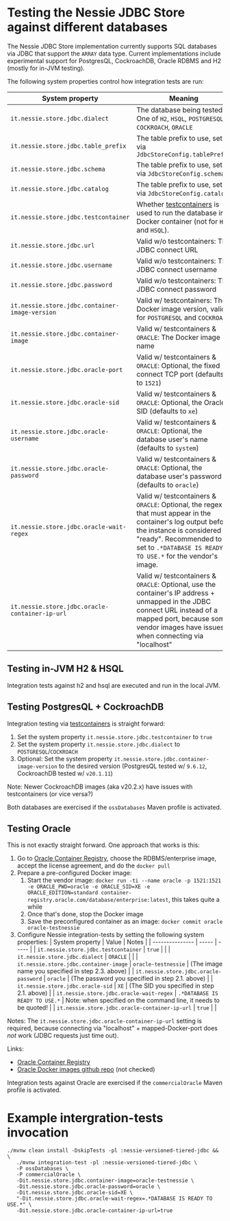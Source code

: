 # Testing the Nessie JDBC Store against different databases

The Nessie JDBC Store implementation currently supports SQL databases via JDBC that support the
`ARRAY` data type. Current implementations include experimental support for PostgresQL, CockroachDB,
Oracle RDBMS and H2 (mostly for in-JVM testing).

The following system properties control how integration tests are run:

| System property | Meaning |
| --------------- | ------- |
| `it.nessie.store.jdbc.dialect` | The database being tested. One of `H2`, `HSQL`, `POSTGRESQL`, `COCKROACH`, `ORACLE` |
| `it.nessie.store.jdbc.table_prefix` | The table prefix to use, set via `JdbcStoreConfig.tablePrefix`  |
| `it.nessie.store.jdbc.schema` | The table prefix to use, set via `JdbcStoreConfig.schema` |
| `it.nessie.store.jdbc.catalog` | The table prefix to use, set via `JdbcStoreConfig.catalog` | 
| `it.nessie.store.jdbc.testcontainer` | Whether [testcontainers](https://www.testcontainers.org/) is used to run the database in a Docker container (not for `H2` and `HSQL`). |
| `it.nessie.store.jdbc.url` | Valid w/o testcontainers: The JDBC connect URL |
| `it.nessie.store.jdbc.username` | Valid w/o testcontainers: The JDBC connect username |
| `it.nessie.store.jdbc.password` | Valid w/o testcontainers: The JDBC connect password |
| `it.nessie.store.jdbc.container-image-version` | Valid w/ testcontainers: The Docker image version, valid for `POSTGRESQL` and `COCKROACH` |
| `it.nessie.store.jdbc.container-image` | Valid w/ testcontainers & `ORACLE`: The Docker image name |
| `it.nessie.store.jdbc.oracle-port` | Valid w/ testcontainers & `ORACLE`: Optional, the fixed connect TCP port (defaults to `1521`) |
| `it.nessie.store.jdbc.oracle-sid` | Valid w/ testcontainers & `ORACLE`: Optional, the Oracle SID (defaults to `xe`) |
| `it.nessie.store.jdbc.oracle-username` | Valid w/ testcontainers & `ORACLE`: Optional, the database user's name (defaults to `system`) |
| `it.nessie.store.jdbc.oracle-password` | Valid w/ testcontainers & `ORACLE`: Optional, the database user's password (defaults to `oracle`) |
| `it.nessie.store.jdbc.oracle-wait-regex` | Valid w/ testcontainers & `ORACLE`: Optional, the regex that must appear in the container's log output before the instance is considered "ready". Recommended to set to `.*DATABASE IS READY TO USE.*` for the vendor's image. |
| `it.nessie.store.jdbc.oracle-container-ip-url` | Valid w/ testcontainers & `ORACLE`: Optional, use the container's IP address + unmapped in the JDBC connect URL instead of a mapped port, because some vendor images have issues when connecting via "localhost" |

## Testing in-JVM H2 & HSQL

Integration tests against h2 and hsql are executed and run in the local JVM.

## Testing PostgresQL + CockroachDB

Integration testing via [testcontainers](https://www.testcontainers.org/) is straight forward:

1. Set the system property `it.nessie.store.jdbc.testcontainer` to `true`
2. Set the system property `it.nessie.store.jdbc.dialect` to `POSTGRESQL`/`COCKROACH`
3. Optional: Set the system property `it.nessie.store.jdbc.container-image-version` to the desired version (PostgresQL tested w/ `9.6.12`, CockroachDB tested w/ `v20.1.11`)

Note: Newer CockroachDB images (aka v20.2.x) have issues with testcontainers (or vice versa?)

Both databases are exercised if the `ossDatabases` Maven profile is activated.

## Testing Oracle

This is not exactly straight forward. One approach that works is this:

1. Go to [Oracle Container Registry](https://container-registry.oracle.com/), choose the RDBMS/enterprise image, accept the license agreement, and do the `docker pull`
2. Prepare a pre-configured Docker image:
    1. Start the vendor image: `docker run -ti --name oracle -p 1521:1521 -e ORACLE_PWD=oracle -e ORACLE_SID=XE -e ORACLE_EDITION=standard container-registry.oracle.com/database/enterprise:latest`, this takes quite a while
    2. Once that's done, stop the Docker image
    3. Save the preconfigured container as an image: `docker commit oracle oracle-testnessie`
3. Configure Nessie integration-tests by setting the following system properties:
   | System property | Value | Notes |
   | --------------- | ----- | ----- |
   | `it.nessie.store.jdbc.testcontainer` | `true` |  |
   | `it.nessie.store.jdbc.dialect` | `ORACLE` |  |
   | `it.nessie.store.jdbc.container-image` | `oracle-testnessie` | (The image name you specified in step 2.3. above) |
   | `it.nessie.store.jdbc.oracle-password` | `oracle` | (The password you specified in step 2.1. above) |
   | `it.nessie.store.jdbc.oracle-sid` | `XE` | (The SID you specified in step 2.1. above) |
   | `it.nessie.store.jdbc.oracle-wait-regex` | `.*DATABASE IS READY TO USE.*` | Note: when specified on the command line, it needs to be quoted! |
   | `it.nessie.store.jdbc.oracle-container-ip-url` | `true` |  |

Notes: The `it.nessie.store.jdbc.oracle-container-ip-url` setting is required, because connecting via "localhost" + mapped-Docker-port does *not* work (JDBC requests just time out).

Links:
* [Oracle Container Registry](https://container-registry.oracle.com/)
* [Oracle Docker images github repo](https://github.com/oracle/docker-images) (not checked)

Integration tests against Oracle are exercised if the `commercialOracle` Maven profile is activated.

# Example intergration-tests invocation

```
./mvnw clean install -DskipTests -pl :nessie-versioned-tiered-jdbc && \
   ./mvnw integration-test -pl :nessie-versioned-tiered-jdbc \
   -P ossDatabases \
   -P commercialOracle \
   -Dit.nessie.store.jdbc.container-image=oracle-testnessie \
   -Dit.nessie.store.jdbc.oracle-password=oracle \
   -Dit.nessie.store.jdbc.oracle-sid=XE \
   "-Dit.nessie.store.jdbc.oracle-wait-regex=.*DATABASE IS READY TO USE.*" \
   -Dit.nessie.store.jdbc.oracle-container-ip-url=true
```

